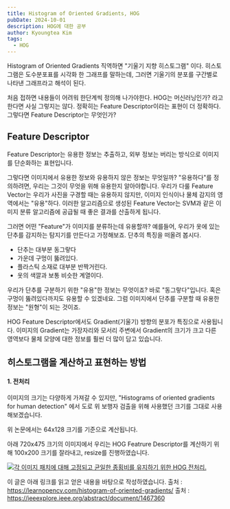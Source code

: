 ```yaml
---
title: Histogram of Oriented Gradients, HOG
pubDate: 2024-10-01
description: HOG에 대한 공부
author: Kyoungtea Kim
tags:
  - HOG
---
```

Histogram of Oriented Gradients 직역하면 "기울기 지향 히스토그램" 이다. 히스토그램은 도수분포표를 시각화 한 그래프를 말하는데, 그러면 기울기의 분포를 구간별로 나타낸 그래프라고 해석이 된다.

처음 접하면 내용들이 어려워 한단계씩 정의해 나가야한다. HOG는 머신러닝인가? 라고 한다면 사실 그렇지는 않다. 정확히는 Feature Descriptor이라는 표현이 더 정확하다. 그렇다면 Feature Descriptor는 무엇인가?

## Feature Descriptor
Feature Descriptor는 유용한 정보는 추출하고, 외부 정보는 버리는 방식으로 이미지를 단순화하는 표현입니다.

그렇다면 이미지에서 유용한 정보와 유용하지 않은 정보는 무엇일까? "유용하다"를 정의하려면, 우리는 그것이 무엇을 위해 유용한지 알아야합니다. 우리가 다룰 Feature Vector는 우리가 사진을 구경할 때는 유용하지 않지만,  이미지 인식이나 물체 감지의 영역에서는 "유용"하다. 이러한 알고리즘으로 생성된 Feature Vector는 SVM과 같은 이미지 분류 알고리즘에 공급될 때 좋은 결과를 산출하게 됩니다.

그러면 어떤 "Feature"가 이미지를 분류하는데 유용할까? 예를들어, 우리가 옷에 있는 단추를 감지하는 탐지기를 만든다고 가정해보죠. 단추의 특징을 떠올려 봅시다. 

- 단추는 대부분 동그랗다
- 가운데 구멍이 뚫려있다.
- 플라스틱 소재로 대부분 반짝거린다.
- 옷의 색깔과 보통 비슷한 계열이다.

우리가 단추를 구분하기 위한 "유용"한 정보는 무엇이죠? 바로 "동그랗다"입니다. 혹은 구멍이 뚫려있다까지도 유용할 수 있겠네요. 그럼 이미지에서 단추를 구분할 때 유용한 정보는 "원형"이 되는 것이죠.

HOG Feature Descriptor에서도 Gradient(기울기) 방향의 분포가 특징으로 사용됩니다. 이미지의 Gradient는 가장자리와 모서리 주변에서 Gradient의 크기가 크고 다른 영역보다 물체 모양에 대한 정보를 훨씬 더 많이 담고 있습니다.

## 히스토그램을 계산하고 표현하는 방법

#### 1. 전처리

이미지의 크기는 다양하게 가져갈 수 있지만, "Histograms of oriented gradients for human detection" 에서 도로 위 보행자 검출을 위해 사용했던 크기를 그대로 사용해보겠습니다.

위 논문에서는 64x128 크기를 기준으로 계산됩니다. 

아래 720x475 크기의 이미지에서 우리는 HOG Featrure Descriptor를 계산하기 위해 100x200 크기를 잘라내고, resize를 진행하였습니다.

[![각 이미지 패치에 대해 고정되고 균일한 종횡비를 유지하기 위한 HOG 전처리.](https://learnopencv.com/wp-content/uploads/2016/11/hog-preprocessing.jpg)](https://learnopencv.com/wp-content/uploads/2016/11/hog-preprocessing.jpg)






이 글은 아래 링크를 읽고 얻은 내용을 바탕으로 작성하였습니다.
출처 : https://learnopencv.com/histogram-of-oriented-gradients/
출처 : https://ieeexplore.ieee.org/abstract/document/1467360


